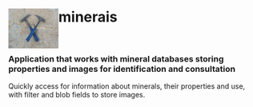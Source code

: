 # <img src="https://raw.githubusercontent.com/netinhoteixeira/minerais/master/res/imagem.jpg" align="left" height="80" width="100"> minerais <br><br>

### Application that works with mineral databases storing properties and images for identification and consultation

Quickly access for information about minerals, their properties and use, with filter and blob fields to store images.

